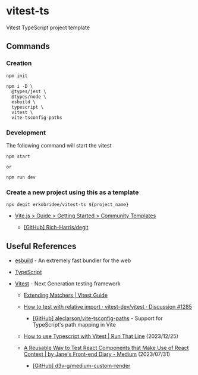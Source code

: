 # vitest-ts

Vitest TypeScript project template

## Commands

### Creation

```
npm init

npm i -D \
  @types/jest \
  @types/node \
  esbuild \
  typescript \
  vitest \
  vite-tsconfig-paths
```

### Development

The following command will start the vitest

```
npm start

or

npm run dev
```

### Create a new project using this as a template

```
npx degit erkobridee/vitest-ts ${project_name}
```

- [Vite.js > Guide > Getting Started > Community Templates](https://vitejs.dev/guide/#community-templates)

  - [[GitHub] Rich-Harris/degit](https://github.com/Rich-Harris/degit)

## Useful References

- [esbuild](https://esbuild.github.io/) - An extremely fast bundler for the web

- [TypeScript](https://www.typescriptlang.org/)

- [Vitest](https://vitest.dev/) - Next Generation testing framework

  - [Extending Matchers | Vitest Guide](https://vitest.dev/guide/extending-matchers.html)

  - [How to test with relative import · vitest-dev/vitest · Discussion #1285](https://github.com/vitest-dev/vitest/discussions/1285)

    - [[GitHub] aleclarson/vite-tsconfig-paths](https://github.com/aleclarson/vite-tsconfig-paths) - Support for TypeScript's path mapping in Vite

  - [How to use Typescript with Vitest | Run That Line](https://runthatline.com/how-to-use-typescript-with-vitest/) (2023/12/25)

  - [A Reusable Way to Test React Components that Make Use of React Context | by Jane's Front-end Diary - Medium](https://medium.com/@janesfrontenddiary/a-reusable-way-to-test-react-components-that-make-use-of-react-context-a82150344c46) (2023/07/31)

    - [[GitHub] d3v-g/medium-custom-render](https://github.com/d3v-g/medium-custom-render)
